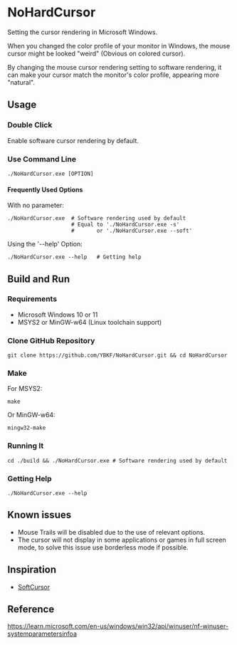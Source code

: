 # NoHardCursor

Setting the cursor rendering in Microsoft Windows.

When you changed the color profile of your monitor in Windows, the mouse cursor might be looked "weird" (Obvious on colored cursor).

By changing the mouse cursor rendering setting to software rendering, it can make your cursor match the monitor's color profile, appearing more "natural".

## Usage

### Double Click

Enable software cursor rendering by default.

### Use Command Line

    ./NoHardCursor.exe [OPTION]

#### Frequently Used Options

With no parameter:

    ./NoHardCursor.exe  # Software rendering used by default
                        # Equal to './NoHardCursor.exe -s'
                        #       or './NoHardCursor.exe --soft'

Using the '--help' Option:

    ./NoHardCursor.exe --help   # Getting help

## Build and Run

### Requirements

- Microsoft Windows 10 or 11
- MSYS2 or MinGW-w64 (Linux toolchain support)

### Clone GitHub Repository

    git clone https://github.com/YBKF/NoHardCursor.git && cd NoHardCursor

### Make

For MSYS2:

    make

Or MinGW-w64:

    mingw32-make

### Running It

    cd ./build && ./NoHardCursor.exe # Software rendering used by default

### Getting Help

    ./NoHardCursor.exe --help

## Known issues

- Mouse Trails will be disabled due to the use of relevant options.
- The cursor will not display in some applications or games in full screen mode, to solve this issue use borderless mode if possible.

## Inspiration

- [SoftCursor](https://www.monitortests.com/forum/Thread-SoftCursor)

## Reference

<https://learn.microsoft.com/en-us/windows/win32/api/winuser/nf-winuser-systemparametersinfoa>
